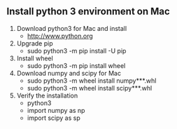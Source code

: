## Install python 3 environment on Mac

1. Download python3 for Mac and install
   - http://www.python.org
2. Upgrade pip
   - sudo python3 -m pip install -U pip
3. Install wheel
   - sudo python3 -m pip install wheel
4. Download numpy and scipy for Mac
   - sudo python3 -m wheel install numpy***.whl
   - sudo python3 -m wheel install scipy***.whl
5. Verify the installation
   - python3
   - import numpy as np
   - import scipy as sp

